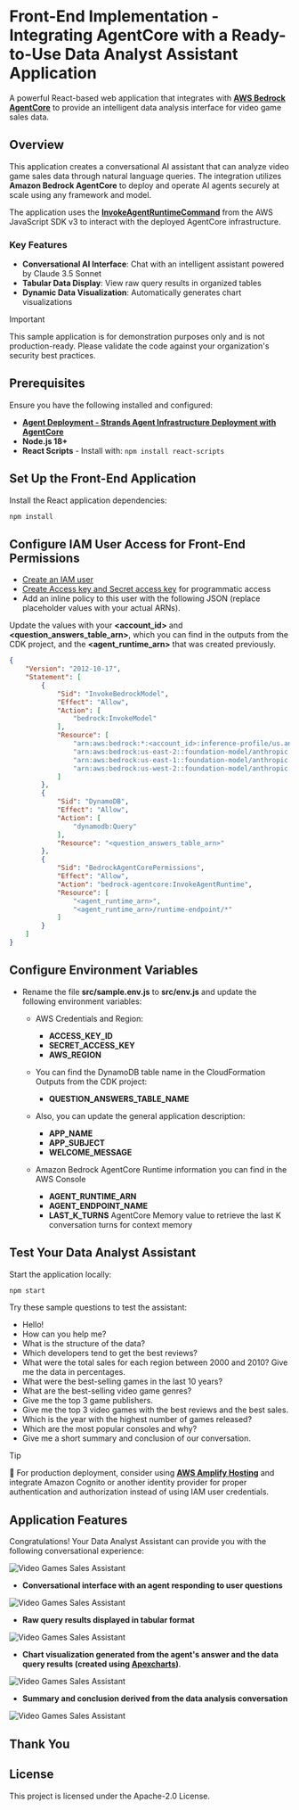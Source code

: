 # Front-End Implementation - Integrating AgentCore with a Ready-to-Use Data Analyst Assistant Application

A powerful React-based web application that integrates with **[AWS Bedrock AgentCore](https://aws.amazon.com/bedrock/agentcore/)** to provide an intelligent data analysis interface for video game sales data.

## Overview

This application creates a conversational AI assistant that can analyze video game sales data through natural language queries. The integration utilizes **Amazon Bedrock AgentCore** to deploy and operate AI agents securely at scale using any framework and model.

The application uses the **[InvokeAgentRuntimeCommand](https://docs.aws.amazon.com/AWSJavaScriptSDK/v3/latest/client/bedrock-agentcore/command/InvokeAgentRuntimeCommand/)** from the AWS JavaScript SDK v3 to interact with the deployed AgentCore infrastructure.

### Key Features

- **Conversational AI Interface**: Chat with an intelligent assistant powered by Claude 3.5 Sonnet
- **Tabular Data Display**: View raw query results in organized tables
- **Dynamic Data Visualization**: Automatically generates chart visualizations

> [!IMPORTANT]
> This sample application is for demonstration purposes only and is not production-ready. Please validate the code against your organization's security best practices.

## Prerequisites

Ensure you have the following installed and configured:

- **[Agent Deployment - Strands Agent Infrastructure Deployment with AgentCore](../agentcore-strands-data-analyst-assistant)**
- **Node.js 18+**
- **React Scripts** - Install with: `npm install react-scripts`

## Set Up the Front-End Application

Install the React application dependencies:

``` bash
npm install
```

## Configure IAM User Access for Front-End Permissions

- [Create an IAM user](https://docs.aws.amazon.com/IAM/latest/UserGuide/id_users_create.html)
- [Create Access key and Secret access key](https://docs.aws.amazon.com/keyspaces/latest/devguide/create.keypair.html) for programmatic access
- Add an inline policy to this user with the following JSON (replace placeholder values with your actual ARNs).

Update the values with your **<account_id>** and **<question_answers_table_arn>**, which you can find in the outputs from the CDK project, and the **<agent_runtime_arn>** that was created previously.

``` json
{
    "Version": "2012-10-17",
    "Statement": [
        {
            "Sid": "InvokeBedrockModel",
            "Effect": "Allow",
            "Action": [
                "bedrock:InvokeModel"
            ],
            "Resource": [
                "arn:aws:bedrock:*:<account_id>:inference-profile/us.anthropic.claude-3-5-sonnet-20241022-v2:0",
                "arn:aws:bedrock:us-east-2::foundation-model/anthropic.claude-3-5-sonnet-20241022-v2:0",
                "arn:aws:bedrock:us-east-1::foundation-model/anthropic.claude-3-5-sonnet-20241022-v2:0",
                "arn:aws:bedrock:us-west-2::foundation-model/anthropic.claude-3-5-sonnet-20241022-v2:0"
            ]
        },
        {
            "Sid": "DynamoDB",
            "Effect": "Allow",
            "Action": [
                "dynamodb:Query"
            ],
            "Resource": "<question_answers_table_arn>"
        },
        {
            "Sid": "BedrockAgentCorePermissions",
            "Effect": "Allow",
            "Action": "bedrock-agentcore:InvokeAgentRuntime",
            "Resource": [
                "<agent_runtime_arn>",
                "<agent_runtime_arn>/runtime-endpoint/*"
            ]
        }
    ]
}
```

## Configure Environment Variables

- Rename the file **src/sample.env.js** to **src/env.js** and update the following environment variables:

    - AWS Credentials and Region:
        - **ACCESS_KEY_ID**
        - **SECRET_ACCESS_KEY**
        - **AWS_REGION**

    - You can find the DynamoDB table name in the CloudFormation Outputs from the CDK project:
        - **QUESTION_ANSWERS_TABLE_NAME** 

    - Also, you can update the general application description:
        - **APP_NAME**
        - **APP_SUBJECT**
        - **WELCOME_MESSAGE**

    - Amazon Bedrock AgentCore Runtime information you can find in the AWS Console
        - **AGENT_RUNTIME_ARN**
        - **AGENT_ENDPOINT_NAME**
        - **LAST_K_TURNS** AgentCore Memory value to retrieve the last K conversation turns for context memory
  

## Test Your Data Analyst Assistant

Start the application locally:

``` bash
npm start
```

Try these sample questions to test the assistant:

- Hello!
- How can you help me?
- What is the structure of the data?
- Which developers tend to get the best reviews?
- What were the total sales for each region between 2000 and 2010? Give me the data in percentages.
- What were the best-selling games in the last 10 years?
- What are the best-selling video game genres?
- Give me the top 3 game publishers.
- Give me the top 3 video games with the best reviews and the best sales.
- Which is the year with the highest number of games released?
- Which are the most popular consoles and why?
- Give me a short summary and conclusion of our conversation.

> [!TIP]
> 🚀 For production deployment, consider using **[AWS Amplify Hosting](https://aws.amazon.com/amplify/hosting/)** and integrate Amazon Cognito or another identity provider for proper authentication and authorization instead of using IAM user credentials.

## Application Features

Congratulations! Your Data Analyst Assistant can provide you with the following conversational experience:

![Video Games Sales Assistant](../images/preview.png)

- **Conversational interface with an agent responding to user questions**

![Video Games Sales Assistant](../images/preview1.png)

- **Raw query results displayed in tabular format**

![Video Games Sales Assistant](../images/preview2.png)

- **Chart visualization generated from the agent's answer and the data query results (created using [Apexcharts](https://apexcharts.com/))**.

![Video Games Sales Assistant](../images/preview3.png)

- **Summary and conclusion derived from the data analysis conversation**

![Video Games Sales Assistant](../images/preview4.png)

## Thank You

## License

This project is licensed under the Apache-2.0 License.